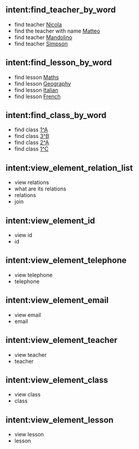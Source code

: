 ## intent:find_teacher_by_word
- find teacher [Nicola](word)
- find the teacher with name [Matteo](word)
- find teacher [Mandolino](word)
- find teacher [Simpson](word)

## intent:find_lesson_by_word
- find lesson [Maths](word)
- find lesson [Geography](word)
- find lesson [Italian](word)
- find lesson [French](word)

## intent:find_class_by_word
- find class [1^A](word)
- find class [3^B](word)
- find class [2^A](word)
- find class [1^C](word)

## intent:view_element_relation_list
- view relations
- what are its relations
- relations
- join 

## intent:view_element_id
- view id
- id

## intent:view_element_telephone
- view telephone
- telephone

## intent:view_element_email
- view email
- email

## intent:view_element_teacher
- view teacher
- teacher

## intent:view_element_class
- view class
- class

## intent:view_element_lesson
- view lesson
- lesson

